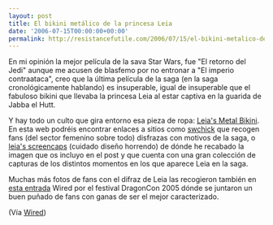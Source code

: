 ```yaml
---
layout: post
title: El bikini metálico de la princesa Leia
date: '2006-07-15T00:00:00+00:00'
permalink: http://resistancefutile.com/2006/07/15/el-bikini-metalico-de-la-princesa-leia/
---
```

<a href="http://www.leiasmetalbikini.com/members/whatsnew.html"><img style="float:right; margin:0 0 10px 10px;cursor:pointer; cursor:hand;" src="http://photos1.blogger.com/blogger/6639/1972/320/PDVD_069.0.jpg" border="0" alt="" /></a>En mi opinión la mejor película de la sava Star Wars, fue "El retorno del Jedi" aunque me acusen de blasfemo por no entronar a "El imperio contraataca", creo que la última película de la saga (en la saga cronológicamente hablando) es insuperable, igual de insuperable que el fabuloso bikini que llevaba la princesa Leia al estar captiva en la guarida de Jabba el Hutt.

Y hay todo un culto que gira entorno esa pieza de ropa: <a href="http://www.leiasmetalbikini.com/members/whatsnew.html">Leia's Metal Bikini</a>. En esta web podréis encontrar enlaces a sitios como <a href="http://www.swchick.com/">swchick</a> que recogen fans (del sector femenino sobre todo) disfrazas con motivos de la saga, o <a href="http://www.leiasscreencaps.fws1.com">leia's screencaps</a> (cuidado diseño horrendo) de dónde he recabado la imagen que os incluyo en el post y que cuenta con una gran colección de capturas de los distintos momentos en los que aparece Leia en la saga.

Muchas más fotos de fans con el difraz de Leia las recogieron también en <a href="http://blog.wired.com/princessleia/index.album?i=3">esta entrada</a> Wired por el festival DragonCon 2005 dónde se juntaron un buen puñado de fans con ganas de ser el mejor caracterizado.

(Vía <a href="http://www.wired.com/news/culture/0,71267-0.html?tw=rss.index">Wired</a>)
